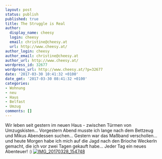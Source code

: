 ```yaml
---
layout: post
status: publish
published: true
title: The Struggle is Real
author:
  display_name: cheesy
  login: cheesy
  email: christine@cheesy.at
  url: http://www.cheesy.at/
author_login: cheesy
author_email: christine@cheesy.at
author_url: http://www.cheesy.at/
wordpress_id: 32677
wordpress_url: http://www.cheesy.at/?p=32677
date: '2017-03-30 10:41:32 +0100'
date_gmt: '2017-03-30 08:41:32 +0100'
categories:
- Wohnung
- neu
- Haus
- Belfast
- Umzug
comments: []
---
```

Wir leben seit gestern im neuen Haus - zwischen Türmen von Umzugskisten... Vorgestern Abend musste ich lange nach dem Bettzeug und Mikus Abendessen suchen... Gestern war das Maßband verschollen... und heute Morgen habe ich mich auf die Jagd nach den Brioche Weckerln gemacht, die ich vor zwei Tagen gekauft habe... Jeder Tag ein neues Abenteuer! :)
[![IMG_20170328_154748](http://www.cheesy.at/wp-content/uploads/IMG_20170328_154748.jpg)](http://www.cheesy.at/fotos/leben-in-belfast/neues-haus/the-struggle-is-real/)
